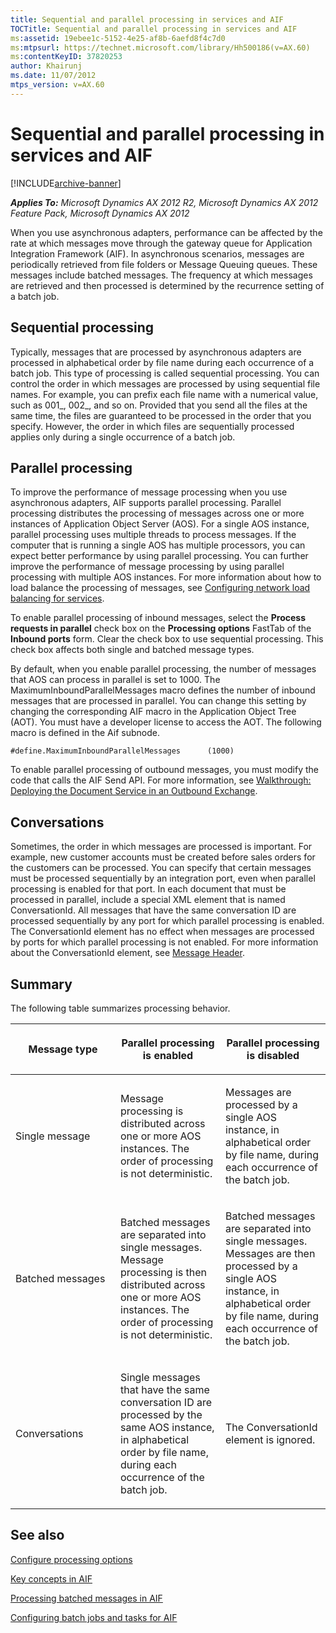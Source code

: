 ```yaml
---
title: Sequential and parallel processing in services and AIF
TOCTitle: Sequential and parallel processing in services and AIF
ms:assetid: 19ebee1c-5152-4e25-af8b-6aefd8f4c7d0
ms:mtpsurl: https://technet.microsoft.com/library/Hh500186(v=AX.60)
ms:contentKeyID: 37820253
author: Khairunj
ms.date: 11/07/2012
mtps_version: v=AX.60
---
```


# Sequential and parallel processing in services and AIF 


[!INCLUDE[archive-banner](includes/archive-banner.md)]


_**Applies To:** Microsoft Dynamics AX 2012 R2, Microsoft Dynamics AX 2012 Feature Pack, Microsoft Dynamics AX 2012_

When you use asynchronous adapters, performance can be affected by the rate at which messages move through the gateway queue for Application Integration Framework (AIF). In asynchronous scenarios, messages are periodically retrieved from file folders or Message Queuing queues. These messages include batched messages. The frequency at which messages are retrieved and then processed is determined by the recurrence setting of a batch job.

## Sequential processing

Typically, messages that are processed by asynchronous adapters are processed in alphabetical order by file name during each occurrence of a batch job. This type of processing is called sequential processing. You can control the order in which messages are processed by using sequential file names. For example, you can prefix each file name with a numerical value, such as 001\_, 002\_, and so on. Provided that you send all the files at the same time, the files are guaranteed to be processed in the order that you specify. However, the order in which files are sequentially processed applies only during a single occurrence of a batch job.

## Parallel processing

To improve the performance of message processing when you use asynchronous adapters, AIF supports parallel processing. Parallel processing distributes the processing of messages across one or more instances of Application Object Server (AOS). For a single AOS instance, parallel processing uses multiple threads to process messages. If the computer that is running a single AOS has multiple processors, you can expect better performance by using parallel processing. You can further improve the performance of message processing by using parallel processing with multiple AOS instances. For more information about how to load balance the processing of messages, see [Configuring network load balancing for services](configuring-network-load-balancing-for-services.md).

To enable parallel processing of inbound messages, select the **Process requests in parallel** check box on the **Processing options** FastTab of the **Inbound ports** form. Clear the check box to use sequential processing. This check box affects both single and batched message types.

By default, when you enable parallel processing, the number of messages that AOS can process in parallel is set to 1000. The MaximumInboundParallelMessages macro defines the number of inbound messages that are processed in parallel. You can change this setting by changing the corresponding AIF macro in the Application Object Tree (AOT). You must have a developer license to access the AOT. The following macro is defined in the Aif subnode.

    #define.MaximumInboundParallelMessages      (1000)

To enable parallel processing of outbound messages, you must modify the code that calls the AIF Send API. For more information, see [Walkthrough: Deploying the Document Service in an Outbound Exchange](walkthrough-deploying-the-document-service-in-an-outbound-exchange.md).

## Conversations

Sometimes, the order in which messages are processed is important. For example, new customer accounts must be created before sales orders for the customers can be processed. You can specify that certain messages must be processed sequentially by an integration port, even when parallel processing is enabled for that port. In each document that must be processed in parallel, include a special XML element that is named ConversationId. All messages that have the same conversation ID are processed sequentially by any port for which parallel processing is enabled. The ConversationId element has no effect when messages are processed by ports for which parallel processing is not enabled. For more information about the ConversationId element, see [Message Header](message-header.md).

## Summary

The following table summarizes processing behavior.

<table>
<colgroup>
<col style="width: 33%" />
<col style="width: 33%" />
<col style="width: 33%" />
</colgroup>
<thead>
<tr class="header">
<th><p>Message type</p></th>
<th><p>Parallel processing is enabled</p></th>
<th><p>Parallel processing is disabled</p></th>
</tr>
</thead>
<tbody>
<tr class="odd">
<td><p>Single message</p></td>
<td><p>Message processing is distributed across one or more AOS instances. The order of processing is not deterministic.</p></td>
<td><p>Messages are processed by a single AOS instance, in alphabetical order by file name, during each occurrence of the batch job.</p></td>
</tr>
<tr class="even">
<td><p>Batched messages</p></td>
<td><p>Batched messages are separated into single messages. Message processing is then distributed across one or more AOS instances. The order of processing is not deterministic.</p></td>
<td><p>Batched messages are separated into single messages. Messages are then processed by a single AOS instance, in alphabetical order by file name, during each occurrence of the batch job.</p></td>
</tr>
<tr class="odd">
<td><p>Conversations</p></td>
<td><p>Single messages that have the same conversation ID are processed by the same AOS instance, in alphabetical order by file name, during each occurrence of the batch job.</p></td>
<td><p>The ConversationId element is ignored.</p></td>
</tr>
</tbody>
</table>


## See also

[Configure processing options](configure-processing-options.md)

[Key concepts in AIF](key-concepts-in-aif.md)

[Processing batched messages in AIF](processing-batched-messages-in-aif.md)

[Configuring batch jobs and tasks for AIF](configuring-batch-jobs-and-tasks-for-aif.md)

